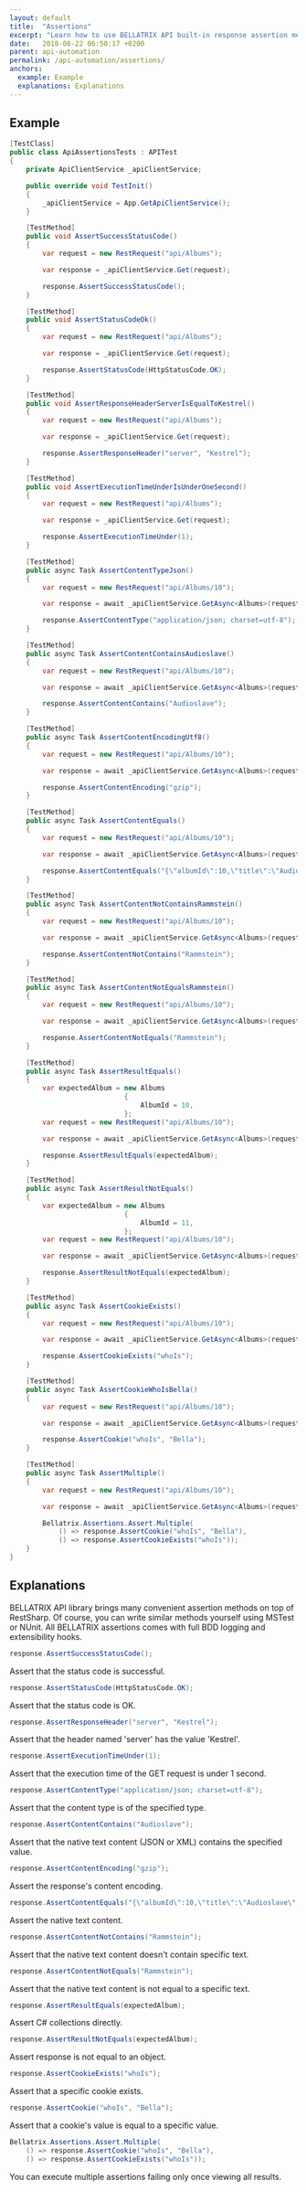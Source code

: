 ```yaml
---
layout: default
title:  "Assertions"
excerpt: "Learn how to use BELLATRIX API built-in response assertion methods."
date:   2018-06-22 06:50:17 +0200
parent: api-automation
permalink: /api-automation/assertions/
anchors:
  example: Example
  explanations: Explanations
---
```

Example
-------
```csharp
[TestClass]
public class ApiAssertionsTests : APITest
{
    private ApiClientService _apiClientService;

    public override void TestInit()
    {
        _apiClientService = App.GetApiClientService();
    }

    [TestMethod]
    public void AssertSuccessStatusCode()
    {
        var request = new RestRequest("api/Albums");

        var response = _apiClientService.Get(request);

        response.AssertSuccessStatusCode();
    }

    [TestMethod]
    public void AssertStatusCodeOk()
    {
        var request = new RestRequest("api/Albums");

        var response = _apiClientService.Get(request);

        response.AssertStatusCode(HttpStatusCode.OK);
    }

    [TestMethod]
    public void AssertResponseHeaderServerIsEqualToKestrel()
    {
        var request = new RestRequest("api/Albums");

        var response = _apiClientService.Get(request);

        response.AssertResponseHeader("server", "Kestrel");
    }

    [TestMethod]
    public void AssertExecutionTimeUnderIsUnderOneSecond()
    {
        var request = new RestRequest("api/Albums");

        var response = _apiClientService.Get(request);

        response.AssertExecutionTimeUnder(1);
    }

    [TestMethod]
    public async Task AssertContentTypeJson()
    {
        var request = new RestRequest("api/Albums/10");

        var response = await _apiClientService.GetAsync<Albums>(request);

        response.AssertContentType("application/json; charset=utf-8");
    }

    [TestMethod]
    public async Task AssertContentContainsAudioslave()
    {
        var request = new RestRequest("api/Albums/10");

        var response = await _apiClientService.GetAsync<Albums>(request);

        response.AssertContentContains("Audioslave");
    }

    [TestMethod]
    public async Task AssertContentEncodingUtf8()
    {
        var request = new RestRequest("api/Albums/10");

        var response = await _apiClientService.GetAsync<Albums>(request);

        response.AssertContentEncoding("gzip");
    }

    [TestMethod]
    public async Task AssertContentEquals()
    {
        var request = new RestRequest("api/Albums/10");

        var response = await _apiClientService.GetAsync<Albums>(request);

        response.AssertContentEquals("{\"albumId\":10,\"title\":\"Audioslave\",\"artistId\":8,\"artist\":null,\"tracks\":[]}");
    }

    [TestMethod]
    public async Task AssertContentNotContainsRammstein()
    {
        var request = new RestRequest("api/Albums/10");

        var response = await _apiClientService.GetAsync<Albums>(request);

        response.AssertContentNotContains("Rammstein");
    }

    [TestMethod]
    public async Task AssertContentNotEqualsRammstein()
    {
        var request = new RestRequest("api/Albums/10");

        var response = await _apiClientService.GetAsync<Albums>(request);

        response.AssertContentNotEquals("Rammstein");
    }

    [TestMethod]
    public async Task AssertResultEquals()
    {
        var expectedAlbum = new Albums
                            {
                                AlbumId = 10,
                            };
        var request = new RestRequest("api/Albums/10");

        var response = await _apiClientService.GetAsync<Albums>(request);

        response.AssertResultEquals(expectedAlbum);
    }

    [TestMethod]
    public async Task AssertResultNotEquals()
    {
        var expectedAlbum = new Albums
                            {
                                AlbumId = 11,
                            };
        var request = new RestRequest("api/Albums/10");

        var response = await _apiClientService.GetAsync<Albums>(request);

        response.AssertResultNotEquals(expectedAlbum);
    }

    [TestMethod]
    public async Task AssertCookieExists()
    {
        var request = new RestRequest("api/Albums/10");

        var response = await _apiClientService.GetAsync<Albums>(request);

        response.AssertCookieExists("whoIs");
    }

    [TestMethod]
    public async Task AssertCookieWhoIsBella()
    {
        var request = new RestRequest("api/Albums/10");

        var response = await _apiClientService.GetAsync<Albums>(request);

        response.AssertCookie("whoIs", "Bella");
    }

	[TestMethod]
    public async Task AssertMultiple()
    {
        var request = new RestRequest("api/Albums/10");

        var response = await _apiClientService.GetAsync<Albums>(request);

        Bellatrix.Assertions.Assert.Multiple(
            () => response.AssertCookie("whoIs", "Bella"),
            () => response.AssertCookieExists("whoIs"));
    }
}
```

Explanations
------------
BELLATRIX API library brings many convenient assertion methods on top of RestSharp. Of course, you can write similar methods yourself using MSTest or NUnit. All BELLATRIX assertions comes with full BDD logging and extensibility hooks.
```csharp
response.AssertSuccessStatusCode();
```
Assert that the status code is successful.
```csharp
response.AssertStatusCode(HttpStatusCode.OK);
```
Assert that the status code is OK.
```csharp
response.AssertResponseHeader("server", "Kestrel");
```
Assert that the header named 'server' has the value 'Kestrel'.
```csharp
response.AssertExecutionTimeUnder(1);
```
Assert that the execution time of the GET request is under 1 second.
```csharp
response.AssertContentType("application/json; charset=utf-8");
```
Assert that the content type is of the specified type.
```csharp
response.AssertContentContains("Audioslave");
```
Assert that the native text content (JSON or XML) contains the specified value.
```csharp
response.AssertContentEncoding("gzip");
```
Assert the response's content encoding.
```csharp
response.AssertContentEquals("{\"albumId\":10,\"title\":\"Audioslave\",\"artistId\":8,\"artist\":null,\"tracks\":[]}");
```
Assert the native text content.
```csharp
response.AssertContentNotContains("Rammstein");
```
Assert that the native text content doesn't contain specific text.
```csharp
response.AssertContentNotEquals("Rammstein");
```
Assert that the native text content is not equal to a specific text.
```csharp
response.AssertResultEquals(expectedAlbum);
```
Assert C# collections directly.
```csharp
response.AssertResultNotEquals(expectedAlbum);
```
Assert response is not equal to an object.
```csharp
response.AssertCookieExists("whoIs");
```
Assert that a specific cookie exists.
```csharp
response.AssertCookie("whoIs", "Bella");
```
Assert that a cookie's value is equal to a specific value.
```csharp
Bellatrix.Assertions.Assert.Multiple(
    () => response.AssertCookie("whoIs", "Bella"),
    () => response.AssertCookieExists("whoIs"));
```
You can execute multiple assertions failing only once viewing all results.